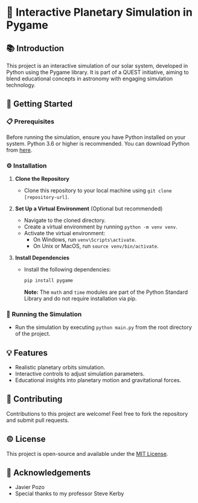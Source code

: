# 🌌 Interactive Planetary Simulation in Pygame

## 📚 Introduction
This project is an interactive simulation of our solar system, developed in Python using the Pygame library. It is part of a QUEST initiative, aiming to blend educational concepts in astronomy with engaging simulation technology.

## 🚀 Getting Started

### 📋 Prerequisites
Before running the simulation, ensure you have Python installed on your system. Python 3.6 or higher is recommended. You can download Python from [here](https://www.python.org/downloads/).

### ⚙️ Installation
1. **Clone the Repository**
   - Clone this repository to your local machine using `git clone [repository-url]`.

2. **Set Up a Virtual Environment** (Optional but recommended)
   - Navigate to the cloned directory.
   - Create a virtual environment by running `python -m venv venv`.
   - Activate the virtual environment:
     - On Windows, run `venv\Scripts\activate`.
     - On Unix or MacOS, run `source venv/bin/activate`.

3. **Install Dependencies**
   - Install the following dependencies:
     ```sh
     pip install pygame
     ```
     **Note:** The `math` and `time` modules are part of the Python Standard Library and do not require installation via pip.

### 🌟 Running the Simulation
- Run the simulation by executing `python main.py` from the root directory of the project.

## 💡 Features
- Realistic planetary orbits simulation.
- Interactive controls to adjust simulation parameters.
- Educational insights into planetary motion and gravitational forces.

## 👥 Contributing
Contributions to this project are welcome! Feel free to fork the repository and submit pull requests.

## ©️ License
This project is open-source and available under the [MIT License](LICENSE).

## 🙏 Acknowledgements
- Javier Pozo
- Special thanks to my professor Steve Kerby
